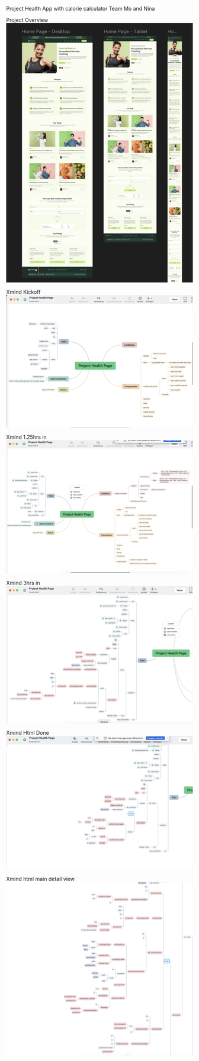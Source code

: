 Project Health App with calorie calculator
Team Mo and Nina

Project Overview
![Project Overview](ProjectDesign.png)

Xmind Kickoff
![Xmind Kickoff](Xmind_Kickoff.png)

Xmind 1.25hrs in
![Xmind 1.25hrs in](XMind_1.25hrs.png)

Xmind 3hrs in
![Xmind 3hrs in](Xmind_3hrs.png)

Xmind Html Done
![Xmind html done](Xmind_Html_done.png)

Xmind html main detail view
![Main Detail view](Xmind_Main_done.png)